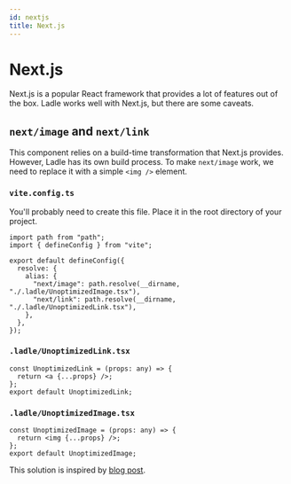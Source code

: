 ```yaml
---
id: nextjs
title: Next.js
---
```


# Next.js

Next.js is a popular React framework that provides a lot of features out of the box. Ladle works well with Next.js, but there are some caveats.

## `next/image` and `next/link`

This component relies on a build-time transformation that Next.js provides. However, Ladle has its own build process. To make `next/image` work, we need to replace it with a simple `<img />` element.

### `vite.config.ts`

You'll probably need to create this file. Place it in the root directory of your project.

```tsx
import path from "path";
import { defineConfig } from "vite";

export default defineConfig({
  resolve: {
    alias: {
      "next/image": path.resolve(__dirname, "./.ladle/UnoptimizedImage.tsx"),
      "next/link": path.resolve(__dirname, "./.ladle/UnoptimizedLink.tsx"),
    },
  },
});
```

### `.ladle/UnoptimizedLink.tsx`

```tsx
const UnoptimizedLink = (props: any) => {
  return <a {...props} />;
};
export default UnoptimizedLink;
```

### `.ladle/UnoptimizedImage.tsx`

```tsx
const UnoptimizedImage = (props: any) => {
  return <img {...props} />;
};
export default UnoptimizedImage;
```

This solution is inspired by [blog post](https://sdorra.dev/posts/2023-01-18-ladle-next-image#nextimage).
